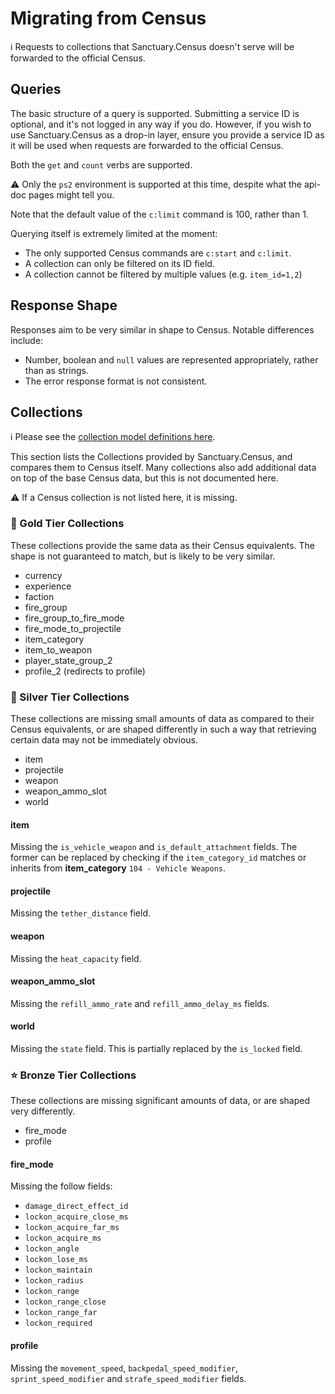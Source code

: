 # Migrating from Census

ℹ️ Requests to collections that Sanctuary.Census doesn't serve will be forwarded to the official Census.

## Queries

The basic structure of a query is supported. Submitting a service ID is optional, and it's not logged in any way if you do.
However, if you wish to use Sanctuary.Census as a drop-in layer, ensure you provide a service ID as it will be used
when requests are forwarded to the official Census.

Both the `get` and `count` verbs are supported.

⚠ Only the `ps2` environment is supported at this time, despite what the api-doc pages might tell you.

Note that the default value of the `c:limit` command is 100, rather than 1.

Querying itself is extremely limited at the moment:

- The only supported Census commands are `c:start` and `c:limit`.
- A collection can only be filtered on its ID field.
- A collection cannot be filtered by multiple values (e.g. `item_id=1,2`)

## Response Shape

Responses aim to be very similar in shape to Census. Notable differences include:

- Number, boolean and `null` values are represented appropriately, rather than as strings.
- The error response format is not consistent.

## Collections

ℹ️ Please see the [collection model definitions here](https://github.com/carlst99/Sanctuary.Census/tree/main/Sanctuary.Census/Models/Collections).

This section lists the Collections provided by Sanctuary.Census, and compares them to Census itself.
Many collections also add additional data on top of the base Census data, but this is not documented here.

⚠️ If a Census collection is not listed here, it is missing.

### 🌠 Gold Tier Collections

These collections provide the same data as their Census equivalents. The shape is not guaranteed to match, but is likely to
be very similar.

- currency
- experience
- faction
- fire_group
- fire_group_to_fire_mode
- fire_mode_to_projectile
- item_category
- item_to_weapon
- player_state_group_2
- profile_2 (redirects to profile)

### 🌟 Silver Tier Collections

These collections are missing small amounts of data as compared to their Census equivalents, or are shaped differently
in such a way that retrieving certain data may not be immediately obvious.

- item
- projectile
- weapon
- weapon_ammo_slot
- world

#### item

Missing the `is_vehicle_weapon` and `is_default_attachment` fields. The former can be replaced by checking
if the `item_category_id` matches or inherits from **item_category** `104 - Vehicle Weapons`.

#### projectile

Missing the `tether_distance` field.

#### weapon

Missing the `heat_capacity` field.

#### weapon_ammo_slot

Missing the `refill_ammo_rate` and `refill_ammo_delay_ms` fields.

#### world

Missing the `state` field. This is partially replaced by the `is_locked` field.

### ⭐ Bronze Tier Collections

These collections are missing significant amounts of data, or are shaped very differently.

- fire_mode
- profile

#### fire_mode

Missing the follow fields:
- `damage_direct_effect_id`
- `lockon_acquire_close_ms`
- `lockon_acquire_far_ms`
- `lockon_acquire_ms`
- `lockon_angle`
- `lockon_lose_ms`
- `lockon_maintain`
- `lockon_radius`
- `lockon_range`
- `lockon_range_close`
- `lockon_range_far`
- `lockon_required`

#### profile
Missing the `movement_speed`, `backpedal_speed_modifier`, `sprint_speed_modifier` and `strafe_speed_modifier` fields.

